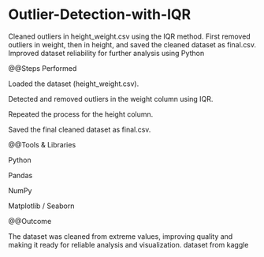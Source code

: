 # Outlier-Detection-with-IQR
Cleaned outliers in height_weight.csv using the IQR method. First removed outliers in weight, then in height, and saved the cleaned dataset as final.csv. Improved dataset reliability for further analysis using Python

@@Steps Performed

Loaded the dataset (height_weight.csv).

Detected and removed outliers in the weight column using IQR.

Repeated the process for the height column.

Saved the final cleaned dataset as final.csv.

@@Tools & Libraries

Python 

Pandas

NumPy

Matplotlib / Seaborn

@@Outcome

The dataset was cleaned from extreme values, improving quality and making it ready for reliable analysis and visualization.
dataset from kaggle
